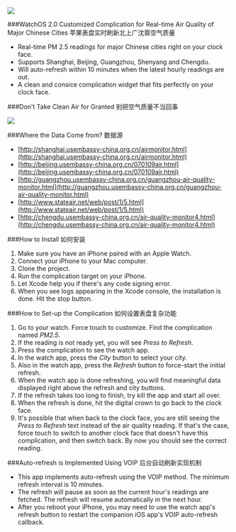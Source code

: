 ![][demo]

###WatchOS 2.0 Customized Complication for Real-time Air Quality of Major Chinese Cities 苹果表盘实时刷新北上广沈蓉空气质量
* Real-time PM 2.5 readings for major Chinese cities right on your clock face.
* Supports Shanghai, Beijing, Guangzhou, Shenyang and Chengdu.
* Will auto-refresh within 10 minutes when the latest hourly readings are out.
* A clean and consice complication widget that fits perfectly on your clock face.


###Don't Take Clean Air for Granted 别把空气质量不当回事

![][beijing_aqi]

###Where the Data Come from? 数据源
* [http://shanghai.usembassy-china.org.cn/airmonitor.html](http://shanghai.usembassy-china.org.cn/airmonitor.html)
* [http://beijing.usembassy-china.org.cn/070109air.html](http://beijing.usembassy-china.org.cn/070109air.html)
* [http://guangzhou.usembassy-china.org.cn/guangzhou-air-quality-monitor.html](http://guangzhou.usembassy-china.org.cn/guangzhou-air-quality-monitor.html)
* [http://www.stateair.net/web/post/1/5.html](http://www.stateair.net/web/post/1/5.html)
* [http://chengdu.usembassy-china.org.cn/air-quality-monitor4.html](http://chengdu.usembassy-china.org.cn/air-quality-monitor4.html)

###How to Install 如何安装
1. Make sure you have an iPhone paired with an Apple Watch.
2. Connect your iPhone to your Mac computer.
3. Clone the project.
4. Run the complication target on your iPhone.
5. Let Xcode help you if there's any code signing error.
6. When you see logs appearing in the Xcode console, the installation is done. Hit the stop button.

###How to Set-up the Complication 如何设置表盘复杂功能
1. Go to your watch. Force touch to customize. Find the complication named *PM2.5*.
2. If the reading is not ready yet, you will see *Press to Refresh*. 
3. Press the complication to see the watch app.
4. In the watch app, press the *City* button to select your city.
5. Also in the watch app, press the *Refresh* button to force-start the initial refresh. 
6. When the watch app is done refreshing, you will find meaningful data displayed right above the refresh and city buttons.
7. If the refresh takes too long to finish, try kill the app and start all over. 
8. When the refresh is done, hit the digital crown to go back to the clock face. 
9. It's possible that when back to the clock face, you are still seeing the *Press to Refresh* text instead of the air quality reading. If that's the case, force touch to switch to another clock face that doesn't have this complication, and then switch back. By now you should see the correct reading.

###Auto-refresh is Implemented Using VOIP 后台自动刷新实现机制
* This app implements auto-refresh using the VOIP method. The minimum refresh interval is 10 minutes.
* The refresh will pause as soon as the current hour's readings are fetched. The refresh will resume automatically in the next hour.
* After you reboot your iPhone, you may need to use the watch app's refresh button to restart the companion iOS app's VOIP auto-refresh callback. 



[beijing_aqi]: https://raw.githubusercontent.com/diwu/ui-markdown-store/master/aqi_3.jpg
[demo]: https://raw.githubusercontent.com/diwu/ui-markdown-store/master/watch_face_demo_3.jpg
[source]: http://www.stateair.net/web/post/1/4.html